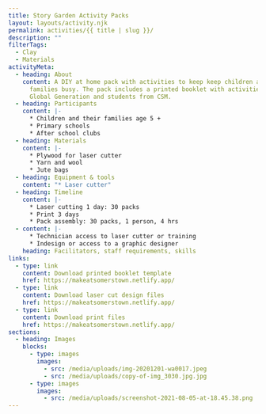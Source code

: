 ```yaml
---
title: Story Garden Activity Packs
layout: layouts/activity.njk
permalink: activities/{{ title | slug }}/
description: ""
filterTags:
  - Clay
  - Materials
activityMeta:
  - heading: About
    content: A DIY at home pack with activities to keep keep children and their
      families busy. The pack includes a printed booklet with activities from
      Global Generation and students from CSM.
  - heading: Participants
    content: |-
      * Children and their families age 5 +
      * Primary schools
      * After school clubs
  - heading: Materials
    content: |-
      * Plywood for laser cutter
      * Yarn and wool
      * Jute bags
  - heading: Equipment & tools
    content: "* Laser cutter"
  - heading: Timeline
    content: |-
      * Laser cutting 1 day: 30 packs
      * Print 3 days
      * Pack assembly: 30 packs, 1 person, 4 hrs
  - content: |-
      * Technician access to laser cutter or training
      * Indesign or access to a graphic designer
    heading: Facilitators, staff requirements, skills
links:
  - type: link
    content: Download printed booklet template
    href: https://makeatsomerstown.netlify.app/
  - type: link
    content: Download laser cut design files
    href: https://makeatsomerstown.netlify.app/
  - type: link
    content: Download print files
    href: https://makeatsomerstown.netlify.app/
sections:
  - heading: Images
    blocks:
      - type: images
        images:
          - src: /media/uploads/img-20201201-wa0017.jpeg
          - src: /media/uploads/copy-of-img_3030.jpg.jpg
      - type: images
        images:
          - src: /media/uploads/screenshot-2021-08-05-at-18.45.38.png
---
```

